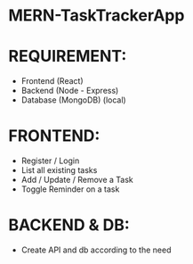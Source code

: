 # MERN-TaskTrackerApp

# REQUIREMENT:
* Frontend (React)
* Backend (Node - Express)
* Database (MongoDB) (local)

# FRONTEND:
* Register / Login
* List all existing tasks
* Add / Update / Remove a Task
* Toggle Reminder on a task

# BACKEND & DB:
* Create API and db according to the need
